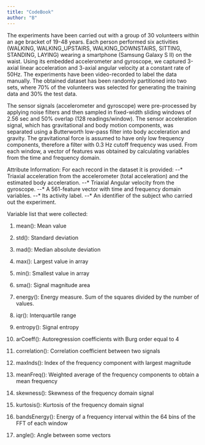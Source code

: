 ```yaml
---
title: "CodeBook"
author: "B"
---
```


The experiments have been carried out with a group of 30 volunteers within an age bracket of 19-48 years. Each person performed six activities (WALKING, WALKING_UPSTAIRS, WALKING_DOWNSTAIRS, SITTING, STANDING, LAYING) wearing a smartphone (Samsung Galaxy S II) on the waist. Using its embedded accelerometer and gyroscope, we captured 3-axial linear acceleration and 3-axial angular velocity at a constant rate of 50Hz. The experiments have been video-recorded to label the data manually. The obtained dataset has been randomly partitioned into two sets, where 70% of the volunteers was selected for generating the training data and 30% the test data. 

The sensor signals (accelerometer and gyroscope) were pre-processed by applying noise filters and then sampled in fixed-width sliding windows of 2.56 sec and 50% overlap (128 readings/window). The sensor acceleration signal, which has gravitational and body motion components, was separated using a Butterworth low-pass filter into body acceleration and gravity. The gravitational force is assumed to have only low frequency components, therefore a filter with 0.3 Hz cutoff frequency was used. From each window, a vector of features was obtained by calculating variables from the time and frequency domain.


Attribute Information:
For each record in the dataset it is provided: 
--* Triaxial acceleration from the accelerometer (total acceleration) and the estimated body acceleration. 
--* Triaxial Angular velocity from the gyroscope. 
--* A 561-feature vector with time and frequency domain variables. 
--* Its activity label. 
--* An identifier of the subject who carried out the experiment.


Variable list that were collected:

1. mean(): Mean value

2. std(): Standard deviation

3. mad(): Median absolute deviation

4. max(): Largest value in array

5. min(): Smallest value in array

6. sma(): Signal magnitude area

7. energy(): Energy measure. Sum of the squares divided by the number of values.

8. iqr(): Interquartile range

9. entropy(): Signal entropy

10. arCoeff(): Autoregression coefficients with Burg order equal to 4

11. correlation(): Correlation coefficient between two signals

12. maxInds(): Index of the frequency component with largest magnitude

13. meanFreq(): Weighted average of the frequency components to obtain a mean frequency

14. skewness(): Skewness of the frequency domain signal

15. kurtosis(): Kurtosis of the frequency domain signal

16. bandsEnergy(): Energy of a frequency interval within the 64 bins of the FFT of each window

17. angle(): Angle between some vectors